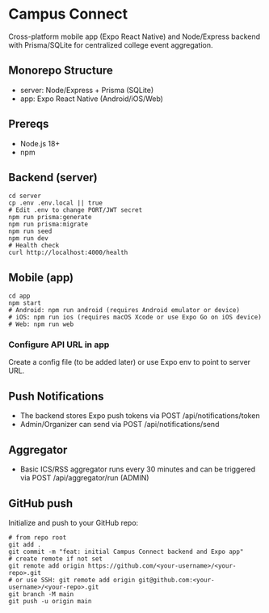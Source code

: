 # Campus Connect

Cross-platform mobile app (Expo React Native) and Node/Express backend with Prisma/SQLite for centralized college event aggregation.

## Monorepo Structure
- server: Node/Express + Prisma (SQLite)
- app: Expo React Native (Android/iOS/Web)

## Prereqs
- Node.js 18+
- npm

## Backend (server)
```
cd server
cp .env .env.local || true
# Edit .env to change PORT/JWT secret
npm run prisma:generate
npm run prisma:migrate
npm run seed
npm run dev
# Health check
curl http://localhost:4000/health
```

## Mobile (app)
```
cd app
npm start
# Android: npm run android (requires Android emulator or device)
# iOS: npm run ios (requires macOS Xcode or use Expo Go on iOS device)
# Web: npm run web
```

### Configure API URL in app
Create a config file (to be added later) or use Expo env to point to server URL.

## Push Notifications
- The backend stores Expo push tokens via POST /api/notifications/token
- Admin/Organizer can send via POST /api/notifications/send

## Aggregator
- Basic ICS/RSS aggregator runs every 30 minutes and can be triggered via POST /api/aggregator/run (ADMIN)

## GitHub push
Initialize and push to your GitHub repo:
```
# from repo root
git add .
git commit -m "feat: initial Campus Connect backend and Expo app"
# create remote if not set
git remote add origin https://github.com/<your-username>/<your-repo>.git
# or use SSH: git remote add origin git@github.com:<your-username>/<your-repo>.git
git branch -M main
git push -u origin main
```